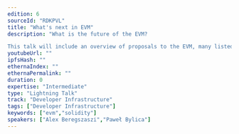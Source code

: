 ```yaml
---
edition: 6
sourceId: "RDKPVL"
title: "What's next in EVM"
description: "What is the future of the EVM?

This talk will include an overview of proposals to the EVM, many listed and some detailed. It will try to explain the likely hood of adopting them and what needs to be done to make sure they get adopted."
youtubeUrl: ""
ipfsHash: ""
ethernaIndex: ""
ethernaPermalink: ""
duration: 0
expertise: "Intermediate"
type: "Lightning Talk"
track: "Developer Infrastructure"
tags: ["Developer Infrastructure"]
keywords: ["evm","solidity"]
speakers: ["Alex Beregszaszi","Paweł Bylica"]
---
```

